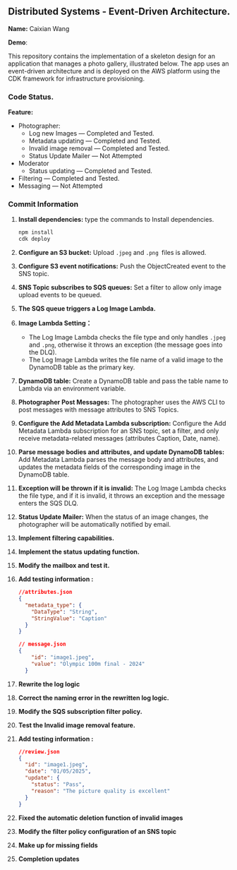 ## Distributed Systems - Event-Driven Architecture.

__Name:__ Caixian Wang

__Demo__: 

This repository contains the implementation of a skeleton design for an application that manages a photo gallery, illustrated below. The app uses an event-driven architecture and is deployed on the AWS platform using the CDK framework for infrastructure provisioning.



### Code Status.

__Feature:__

+ Photographer:
  + Log new Images — Completed and Tested.
  + Metadata updating — Completed and Tested.
  + Invalid image removal  — Completed and Tested.
  + Status Update Mailer — Not Attempted
+ Moderator
  + Status updating   — Completed and Tested.
+ Filtering  — Completed and Tested.
+ Messaging — Not Attempted

### Commit Information 

1. **Install dependencies:** type the commands to Install dependencies.

   ```sh
   npm install
   cdk deploy
   ```

2. **Configure an S3 bucket:** Upload ``.jpeg`` and ``.png ``files is allowed.

3. **Configure S3 event notifications:** Push the ObjectCreated event to the SNS topic.

4. **SNS Topic subscribes to SQS queues:** Set a filter to allow only image upload events to be queued.

5. **The SQS queue triggers a Log Image Lambda.**

6. **Image Lambda Setting：** 

   - The Log Image Lambda checks the file type and only handles ``.jpeg`` and ``.png``, otherwise it throws an exception (the message goes into the DLQ).
   - The Log Image Lambda writes the file name of a valid image to the DynamoDB table as the primary key.

7. **DynamoDB table:** Create a DynamoDB table and pass the table name to Lambda via an environment variable.

8. **Photographer Post Messages:** The photographer uses the AWS CLI to post messages with message attributes to SNS Topics.

9. **Configure the Add Metadata Lambda subscription:** Configure the Add Metadata Lambda subscription for an SNS topic, set a filter, and only receive metadata-related messages (attributes Caption, Date, name).

10. **Parse message bodies and attributes, and update DynamoDB tables:** Add Metadata Lambda parses the message body and attributes, and updates the metadata fields of the corresponding image in the DynamoDB table.

11. **Exception will be thrown if it is invalid:** The Log Image Lambda checks the file type, and if it is invalid, it throws an exception and the message enters the SQS DLQ.

12. **Status Update Mailer:** When the status of an image changes, the photographer will be automatically notified by email.

13. **Implement filtering capabilities.**

14. **Implement the status updating function.**

15. **Modify the mailbox and test it.**

16. **Add testing information :** 

    ```json
    //attributes.json
    {
      "metadata_type": {
        "DataType": "String",
        "StringValue": "Caption"
      }
    }
    ```

    ```json
    // message.json
    {
        "id": "image1.jpeg",
        "value": "Olympic 100m final - 2024"
      }
    ```

17. **Rewrite the log logic**

18. **Correct the naming error in the rewritten log logic.**

19. **Modify the SQS subscription filter policy.**

20. **Test the Invalid image removal feature.**

21. **Add testing information :** 

    ```json
    //review.json
    {
      "id": "image1.jpeg",
      "date": "01/05/2025",
      "update": {
        "status": "Pass",
        "reason": "The picture quality is excellent"
      }
    }
    ```

22. **Fixed the automatic deletion function of invalid images**

23. **Modify the filter policy configuration of an SNS topic**

24. **Make up for missing fields**

25. **Completion updates**

